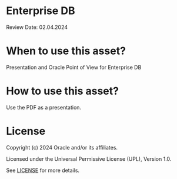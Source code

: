 # Enterprise DB

Review Date: 02.04.2024

# When to use this asset?

Presentation and Oracle Point of View for Enterprise DB

# How to use this asset?

Use the PDF as a presentation.

# License

Copyright (c) 2024 Oracle and/or its affiliates.

Licensed under the Universal Permissive License (UPL), Version 1.0.

See [LICENSE](https://github.com/oracle-devrel/technology-engineering/blob/main/LICENSE) for more details.
